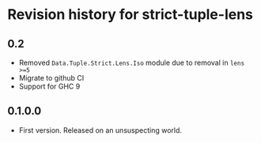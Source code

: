 # Revision history for strict-tuple-lens

## 0.2

* Removed `Data.Tuple.Strict.Lens.Iso` module due to removal in `lens >=5`
* Migrate to github CI
* Support for GHC 9

## 0.1.0.0

* First version. Released on an unsuspecting world.
